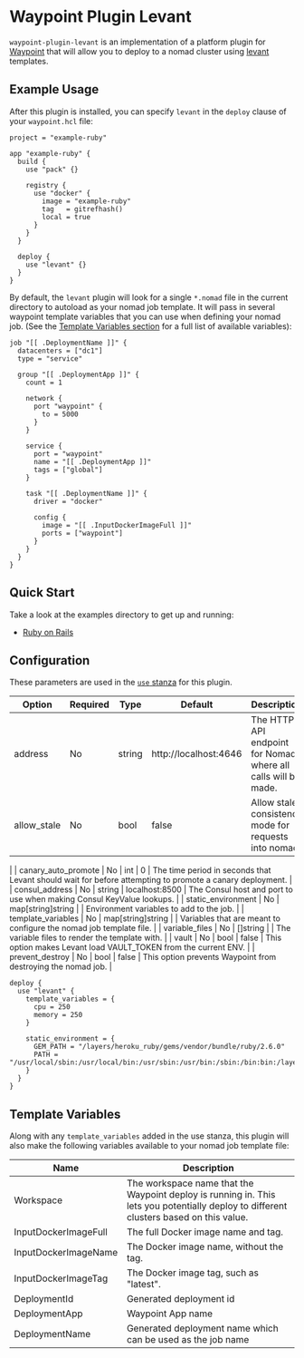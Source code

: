# Waypoint Plugin Levant

`waypoint-plugin-levant` is an implementation of a platform plugin for
[Waypoint](https://github.com/hashicorp/waypoint) that will allow you to deploy
to a nomad cluster using [levant](https://github.com/hashicorp/levant)
templates.

## Example Usage

After this plugin is installed, you can specify `levant` in the `deploy` clause
of your `waypoint.hcl` file:

```hcl
project = "example-ruby"

app "example-ruby" {
  build {
    use "pack" {}

    registry {
      use "docker" {
        image = "example-ruby"
        tag   = gitrefhash()
        local = true
      }
    }
  }

  deploy {
    use "levant" {}
  }
}
```

By default, the `levant` plugin will look for a single `*.nomad` file in the current
directory to autoload as your nomad job template. It will pass in several
waypoint template variables that you can use when defining your nomad job. (See
the [Template Variables section](#template-variables) for a full list of
available variables):

```hcl
job "[[ .DeploymentName ]]" {
  datacenters = ["dc1"]
  type = "service"

  group "[[ .DeploymentApp ]]" {
    count = 1

    network {
      port "waypoint" {
        to = 5000
      }
    }

    service {
      port = "waypoint"
      name = "[[ .DeploymentApp ]]"
      tags = ["global"]
    }

    task "[[ .DeploymentName ]]" {
      driver = "docker"

      config {
        image = "[[ .InputDockerImageFull ]]"
        ports = ["waypoint"]
      }
    }
  }
}
```

## Quick Start

Take a look at the examples directory to get up and running:

- [Ruby on Rails](examples/ruby/README.md)

## Configuration

These parameters are used in the [`use`
stanza](https://www.waypointproject.io/docs/waypoint-hcl/use) for this plugin.

| Option               | Required   | Type                | Default                 | Description                                                                                                                        |
| -------------------- | ---------- | ------------------- | ----------------------- | ----------------------------------------------------------------------                                                             |
| address              | No         | string              | http://localhost:4646   | The HTTP API endpoint for Nomad where all calls will be made.                                                                      |
| allow_stale          | No         | bool                | false                   | Allow stale consistency mode for requests into nomad.
|
| canary_auto_promote  | No         | int                 | 0                       | The time period in seconds that Levant should wait for before attempting to promote a canary deployment.                           |
| consul_address       | No         | string              | localhost:8500          | The Consul host and port to use when making Consul KeyValue lookups.                                                               |
| static_environment   | No         | map[string]string   |                         | Environment variables to add to the job.                                                                                           |
| template_variables   | No         | map[string]string   |                         | Variables that are meant to configure the nomad job template file.                                                                 |
| variable_files       | No         | []string            |                         | The variable files to render the template with.                                                                                    |
| vault                | No         | bool                | false                   | This option makes Levant load VAULT_TOKEN from the current ENV.                                                                    |
| prevent_destroy      | No         | bool                | false                   | This option prevents Waypoint from destroying the nomad job.                                                                       |

```hcl
deploy {
  use "levant" {
    template_variables = {
      cpu = 250
      memory = 250
    }

    static_environment = {
      GEM_PATH = "/layers/heroku_ruby/gems/vendor/bundle/ruby/2.6.0"
      PATH = "/usr/local/sbin:/usr/local/bin:/usr/sbin:/usr/bin:/sbin:/bin:bin:/layers/heroku_ruby/gems/vendor/bundle/ruby/2.6.0/bin"
    }
  }
}
```

## Template Variables

Along with any `template_variables` added in the use stanza, this plugin will
also make the following variables available to your nomad job template file:

| Name                 | Description                                                                                                                            |
|----------------------|----------------------------------------------------------------------------------------------------------------------------------------|
| Workspace            | The workspace name that the Waypoint deploy is running in. This lets you potentially deploy to different clusters based on this value. |
| InputDockerImageFull | The full Docker image name and tag.                                                                                                    |
| InputDockerImageName | The Docker image name, without the tag.                                                                                                |
| InputDockerImageTag  | The Docker image tag, such as "latest".                                                                                                |
| DeploymentId         | Generated deployment id                                                                                                                |
| DeploymentApp        | Waypoint App name                                                                                                                      |
| DeploymentName       | Generated deployment name which can be used as the job name                                                                            |
